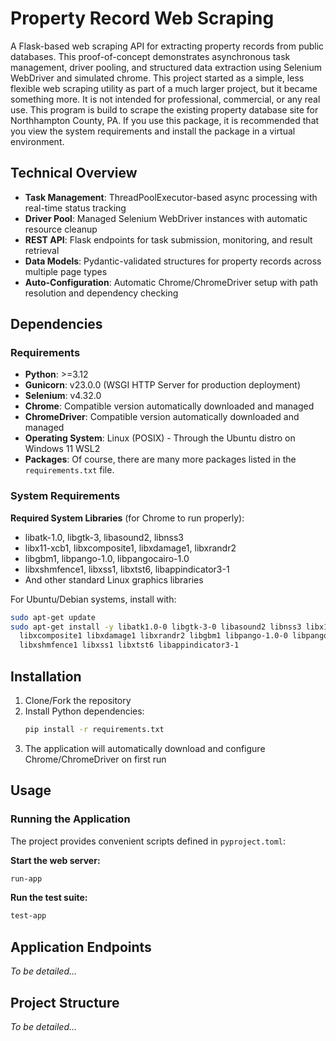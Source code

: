 # Property Record Web Scraping

A Flask-based web scraping API for extracting property records from public databases. This proof-of-concept demonstrates asynchronous task management, driver pooling, and structured data extraction using Selenium WebDriver and simulated chrome. This project started as a simple, less flexible web scraping utility as part of a much larger project, but it became something more. It is not intended for professional, commercial, or any real use. This program is build to scrape the existing property database site for Northhampton County, PA. If you use this package, it is recommended that you view the system requirements and install the package in a virtual environment.

## Technical Overview

- **Task Management**: ThreadPoolExecutor-based async processing with real-time status tracking
- **Driver Pool**: Managed Selenium WebDriver instances with automatic resource cleanup  
- **REST API**: Flask endpoints for task submission, monitoring, and result retrieval
- **Data Models**: Pydantic-validated structures for property records across multiple page types
- **Auto-Configuration**: Automatic Chrome/ChromeDriver setup with path resolution and dependency checking

## Dependencies

### Requirements
- **Python**: >=3.12
- **Gunicorn**: v23.0.0 (WSGI HTTP Server for production deployment)
- **Selenium**: v4.32.0
- **Chrome**: Compatible version automatically downloaded and managed
- **ChromeDriver**: Compatible version automatically downloaded and managed
- **Operating System**: Linux (POSIX) - Through the Ubuntu distro on Windows 11 WSL2
- **Packages**: Of course, there are many more packages listed in the `requirements.txt` file.

### System Requirements

**Required System Libraries** (for Chrome to run properly):
- libatk-1.0, libgtk-3, libasound2, libnss3
- libx11-xcb1, libxcomposite1, libxdamage1, libxrandr2
- libgbm1, libpango-1.0, libpangocairo-1.0
- libxshmfence1, libxss1, libxtst6, libappindicator3-1
- And other standard Linux graphics libraries

For Ubuntu/Debian systems, install with:
```bash
sudo apt-get update
sudo apt-get install -y libatk1.0-0 libgtk-3-0 libasound2 libnss3 libx11-xcb1 \
  libxcomposite1 libxdamage1 libxrandr2 libgbm1 libpango-1.0-0 libpangocairo-1.0-0 \
  libxshmfence1 libxss1 libxtst6 libappindicator3-1
```

## Installation

1. Clone/Fork the repository
2. Install Python dependencies:
   ```bash
   pip install -r requirements.txt
   ```
3. The application will automatically download and configure Chrome/ChromeDriver on first run

## Usage

### Running the Application
The project provides convenient scripts defined in `pyproject.toml`:

**Start the web server:**
```bash
run-app
```

**Run the test suite:**
```bash
test-app
```

## Application Endpoints

*To be detailed...*

## Project Structure

*To be detailed...*
